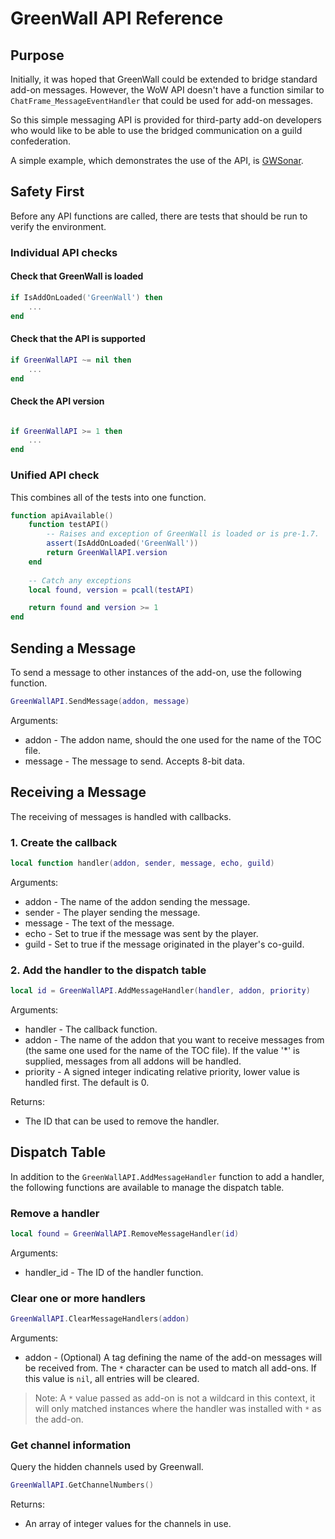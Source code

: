 

# GreenWall API Reference

## Purpose

Initially, it was hoped that GreenWall could be extended to bridge
standard add-on messages.  However, the WoW API doesn't have a function
similar to `ChatFrame_MessageEventHandler` that could be used
for add-on messages.

So this simple messaging API is provided for third-party add-on developers
who would like to be able to use the bridged communication on a guild
confederation.

A simple example, which demonstrates the use of the API, is [GWSonar](https://github.com/AIE-Guild/GWSonar).


## Safety First

Before any API functions are called, there are tests that should be
run to verify the environment.

### Individual API checks

#### Check that GreenWall is loaded

```lua
if IsAddOnLoaded('GreenWall') then
	...
end
```

#### Check that the API is supported

```lua
if GreenWallAPI ~= nil then
    ...
end
```

#### Check the API version

```lua

if GreenWallAPI >= 1 then
    ...
end
```

### Unified API check

This combines all of the tests into one function.

```lua
function apiAvailable()
    function testAPI()
        -- Raises and exception of GreenWall is loaded or is pre-1.7.
        assert(IsAddOnLoaded('GreenWall'))
        return GreenWallAPI.version
	end
    
	-- Catch any exceptions
	local found, version = pcall(testAPI)

	return found and version >= 1
end
```


## Sending a Message

To send a message to other instances of the add-on, use the following function.

```lua
GreenWallAPI.SendMessage(addon, message)
```

Arguments:

- addon - The addon name, should the one used for the name of the TOC file.
- message - The message to send. Accepts 8-bit data.


## Receiving a Message

The receiving of messages is handled with callbacks. 

### 1. Create the callback

```lua
local function handler(addon, sender, message, echo, guild)
```

Arguments:

- addon - The name of the addon sending the message.
- sender - The player sending the message.
- message - The text of the message.
- echo - Set to true if the message was sent by the player.
- guild - Set to true if the message originated in the player's co-guild.

### 2. Add the handler to the dispatch table

```lua
local id = GreenWallAPI.AddMessageHandler(handler, addon, priority)
```

Arguments:

- handler - The callback function.
- addon - The name of the addon that you want to receive messages from (the same one used for the name of the TOC file).  If the value '*' is supplied, messages from all addons will be handled.
-  priority - A signed integer indicating relative priority, lower value is handled first.  The default is 0.

Returns:

- The ID that can be used to remove the handler.

## Dispatch Table

In addition to the `GreenWallAPI.AddMessageHandler` function to add a handler,
the following functions are available to manage the dispatch table.

### Remove a handler

```lua
local found = GreenWallAPI.RemoveMessageHandler(id)
```

Arguments:

- handler_id - The ID of the handler function.

### Clear one or more handlers

```lua
GreenWallAPI.ClearMessageHandlers(addon)
```

Arguments:

- addon - (Optional) A tag defining the name of the add-on messages will be 
  received from. The `*` character can be used to match all add-ons. If this 
  value is `nil`, all entries will be cleared.

> Note: A `*` value passed as add-on is not a wildcard in this context, it will only matched instances where the handler was installed with `*` as the add-on.

### Get channel information

Query the hidden channels used by Greenwall.

```lua
GreenWallAPI.GetChannelNumbers()
```

Returns:

- An array of integer values for the channels in use.


